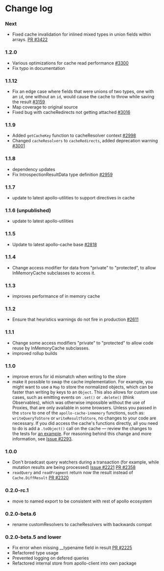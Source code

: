 # Change log

### Next

- Fixed cache invalidation for inlined mixed types in union fields within arrays.
  [PR #3422](https://github.com/apollographql/apollo-client/pull/3422)

### 1.2.0
- Various optimizations for cache read performance [#3300](https://github.com/apollographql/apollo-client/pull/3300)
- Fix typo in documentation

### 1.1.12
- Fix an edge case where fields that were unions of two types, one with an `id`,
one without an `id`, would cause the cache to throw while saving the result [#3159](https://github.com/apollographql/apollo-client/pull/3159)
- Map coverage to original source
- Fixed bug with cacheRedirects not getting attached [#3016](https://github.com/apollographql/apollo-client/pull/3016)

### 1.1.9
- Added `getCacheKey` function to cacheResolver context [#2998](https://github.com/apollographql/apollo-client/pull/2998)
- Changed `cacheResolvers` to `cacheRedirects`, added deprecation warning [#3001](https://github.com/apollographql/apollo-client/pull/3001)

### 1.1.8
- dependency updates
- Fix IntrospectionResultData type definition [#2959](https://github.com/apollographql/apollo-client/issues/2959)

### 1.1.7
- update to latest apollo-utilities to support directives in cache

### 1.1.6 (unpublished)
- update to latest apollo-utilities

### 1.1.5
- Update to latest apollo-cache base [#2818](https://github.com/apollographql/apollo-client/pull/2818)

### 1.1.4
- Change access modifier for data from "private" to "protected", to allow InMemoryCache subclasses to access it.

### 1.1.3
- improves performance of in memory cache

### 1.1.2
- Ensure that heuristics warnings do not fire in production [#2611](https://github.com/apollographql/apollo-client/pull/2611)

### 1.1.1
- Change some access modifiers "private" to "protected" to allow code reuse by InMemoryCache subclasses.
- improved rollup builds

### 1.1.0
- improve errors for id mismatch when writing to the store
- make it possible to swap the cache implementation. For example, you might want to use a `Map` to store the normalized objects, which can be faster than writing by keys to an `Object`. This also allows for custom use cases, such as emitting events on `.set()` or `.delete()` (think Observables), which was otherwise impossible without the use of Proxies, that are only available in some browsers. Unless you passed in the `store` to one of the `apollo-cache-inmemory` functions, such as: `writeQueryToStore` or `writeResultToStore`, no changes to your code are necessary. If you did access the cache's functions directly, all you need to do is add a `.toObject()` call on the cache — review the changes to the tests for [an example](https://github.com/apollographql/apollo-client/blob/cd563bcd1c2c15b973d0cdfd63332f5ee82da309/packages/apollo-cache-inmemory/src/__tests__/writeToStore.ts#L258). For reasoning behind this change and more information, see [Issue #2293](https://github.com/apollographql/apollo-client/issues/2293).

### 1.0.0
- Don't broadcast query watchers during a transaction (for example, while mutation results are being processed) [Issue #2221](https://github.com/apollographql/apollo-client/issues/2221) [PR #2358](https://github.com/apollographql/apollo-client/pull/2358)
- `readQuery` and `readFragment` return now the result instead of `Cache.DiffResult` [PR #2320](https://github.com/apollographql/apollo-client/pull/2320)

### 0.2.0-rc.1
- move to named export to be consistent with rest of apollo ecosystem

### 0.2.0-beta.6
- rename customResolvers to cacheResolvers with backwards compat

### 0.2.0-beta.5 and lower
- Fix error when missing __typename field in result [PR #2225](https://github.com/apollographql/apollo-client/pull/2225)
- Refactored type usage
- Prevented logging on defered queries
- Refactored internal store from apollo-client into own package
